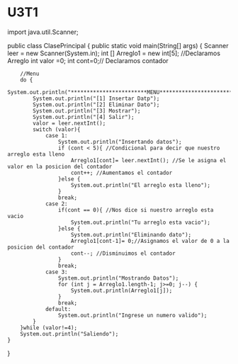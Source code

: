 # U3T1
import java.util.Scanner;

public class ClasePrincipal {
    public static void main(String[] args) {
        Scanner leer = new Scanner(System.in);
        int [] Arreglo1 = new int[5]; //Declaramos Arreglo
        int valor =0;
         int cont=0;// Declaramos contador

        //Menu
        do {
            System.out.println("************************MENU************************");
            System.out.println("[1] Insertar Datp");
            System.out.println("[2] Eliminar Dato");
            System.out.println("[3] Mostrar");
            System.out.println("[4] Salir");
            valor = leer.nextInt();
            switch (valor){
                case 1:
                    System.out.println("Insertando datos");
                    if (cont < 5){ //Condicional para decir que nuestro arreglo esta lleno
                        Arreglo1[cont]= leer.nextInt(); //Se le asigna el valor en la posicion del contador
                        cont++; //Aumentamos el contador
                    }else {
                        System.out.println("El arreglo esta lleno");
                    }
                    break;
                case 2:
                    if(cont == 0){ //Nos dice si nuestro arreglo esta vacio
                        System.out.println("Tu arreglo esta vacio");
                    }else {
                        System.out.println("Eliminando dato");
                        Arreglo1[cont-1]= 0;//Asignamos el valor de 0 a la posicion del contador
                        cont--; //Disminuimos el contador
                    }
                    break;
                case 3:
                    System.out.println("Mostrando Datos");
                    for (int j = Arreglo1.length-1; j>=0; j--) {
                        System.out.println(Arreglo1[j]);
                    }
                    break;
                default:
                    System.out.println("Ingrese un numero valido");
            }
        }while (valor!=4);
        System.out.println("Saliendo");
    }
}
